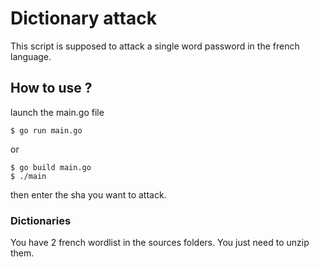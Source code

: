 # Dictionary attack

This script is supposed to attack a single word password in the french language.

## How to use ?

launch the main.go file
```
$ go run main.go
```
or 
```
$ go build main.go
$ ./main
```
then enter the sha you want to attack.

### Dictionaries

You have 2 french wordlist in the sources folders.
You just need to unzip them.
